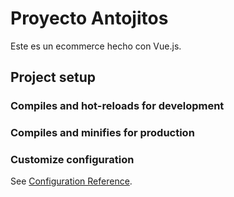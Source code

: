 # Proyecto Antojitos

Este es un ecommerce hecho con Vue.js.

## Project setup


### Compiles and hot-reloads for development


### Compiles and minifies for production


### Customize configuration

See [Configuration Reference](https://cli.vuejs.org/config/).

